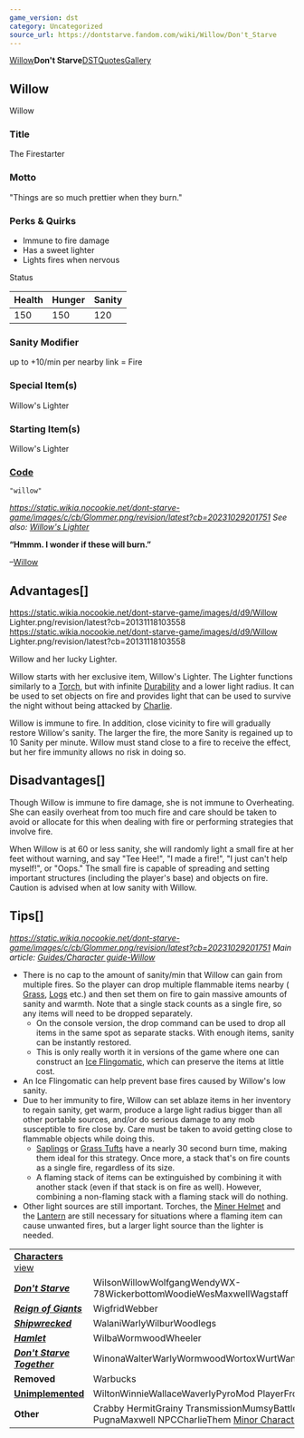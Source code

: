 ```yaml
---
game_version: dst
category: Uncategorized
source_url: https://dontstarve.fandom.com/wiki/Willow/Don't_Starve
---
```


[Willow](/wiki/Willow "Willow")**Don't Starve**[DST](/wiki/Willow/Don%27t_Starve_Together "Willow/Don't Starve Together")[Quotes](/wiki/Willow/Quotes "Willow/Quotes")[Gallery](/wiki/Willow/Gallery "Willow/Gallery")

## Willow

Willow

### Title

The Firestarter

### Motto

"Things are so much prettier when they burn."

### Perks & Quirks

* Immune to fire damage
* Has a sweet lighter
* Lights fires when nervous

Status

| Health | Hunger | Sanity |
| --- | --- | --- |
| 150 | 150 | 120 |

### Sanity Modifier

up to +10/min per nearby link = Fire

### Special Item(s)

Willow's Lighter

### Starting Item(s)

Willow's Lighter

### [Code](/wiki/Console "Console")

`"willow"`

*https://static.wikia.nocookie.net/dont-starve-game/images/c/cb/Glommer.png/revision/latest?cb=20231029201751 See also: [Willow's Lighter](/wiki/Willow%27s_Lighter "Willow's Lighter")*

**“**Hmmm. I wonder if these will burn.**”**

–[Willow](/wiki/Willow "Willow")

## Advantages[]

 https://static.wikia.nocookie.net/dont-starve-game/images/d/d9/Willow Lighter.png/revision/latest?cb=20131118103558 https://static.wikia.nocookie.net/dont-starve-game/images/d/d9/Willow Lighter.png/revision/latest?cb=20131118103558 

Willow and her lucky Lighter.

 

Willow starts with her exclusive item, Willow's Lighter. The Lighter functions similarly to a [Torch](/wiki/Torch "Torch"), but with infinite [Durability](/wiki/Durability "Durability") and a lower light radius. It can be used to set objects on fire and provides light that can be used to survive the night without being attacked by [Charlie](/wiki/Charlie "Charlie").

Willow is immune to fire. In addition, close vicinity to fire will gradually restore Willow's sanity. The larger the fire, the more Sanity is regained up to 10 Sanity per minute. Willow must stand close to a fire to receive the effect, but her fire immunity allows no risk in doing so.

## Disadvantages[]

Though Willow is immune to fire damage, she is not immune to Overheating. She can easily overheat from too much fire and care should be taken to avoid or allocate for this when dealing with fire or performing strategies that involve fire.

When Willow is at 60 or less sanity, she will randomly light a small fire at her feet without warning, and say "Tee Hee!", "I made a fire!", "I just can't help myself!", or "Oops." The small fire is capable of spreading and setting important structures (including the player's base) and objects on fire. Caution is advised when at low sanity with Willow.

## Tips[]

*https://static.wikia.nocookie.net/dont-starve-game/images/c/cb/Glommer.png/revision/latest?cb=20231029201751 Main article: [Guides/Character guide-Willow](/wiki/Guides/Character_guide-Willow "Guides/Character guide-Willow")*

* There is no cap to the amount of sanity/min that Willow can gain from multiple fires. So the player can drop multiple flammable items nearby ( [Grass](/wiki/Grass "Grass"), [Logs](/wiki/Logs "Logs") etc.) and then set them on fire to gain massive amounts of sanity and warmth. Note that a single stack counts as a single fire, so any items will need to be dropped separately.
  + On the console version, the drop command can be used to drop all items in the same spot as separate stacks. With enough items, sanity can be instantly restored.
  + This is only really worth it in versions of the game where one can construct an [Ice Flingomatic](/wiki/Ice_Flingomatic "Ice Flingomatic"), which can preserve the items at little cost.
* An Ice Flingomatic can help prevent base fires caused by Willow's low sanity.
* Due to her immunity to fire, Willow can set ablaze items in her inventory to regain sanity, get warm, produce a large light radius bigger than all other portable sources, and/or do serious damage to any mob susceptible to fire close by. Care must be taken to avoid getting close to flammable objects while doing this.
  + [Saplings](/wiki/Saplings "Saplings") or [Grass Tufts](/wiki/Grass_Tufts "Grass Tufts") have a nearly 30 second burn time, making them ideal for this strategy. Once more, a stack that's on fire counts as a single fire, regardless of its size.
  + A flaming stack of items can be extinguished by combining it with another stack (even if that stack is on fire as well). However, combining a non-flaming stack with a flaming stack will do nothing.
* Other light sources are still important. Torches, the [Miner Helmet](/wiki/Miner_Helmet "Miner Helmet") and the [Lantern](/wiki/Lantern "Lantern") are still necessary for situations where a flaming item can cause unwanted fires, but a larger light source than the lighter is needed.

|  |  |
| --- | --- |
| **[Characters](/wiki/Characters "Characters")** [view](/wiki/Template:Characters "Template:Characters") | |
| ***[Don't Starve](/wiki/Don%27t_Starve "Don't Starve")*** | WilsonWillowWolfgangWendyWX-78WickerbottomWoodieWesMaxwellWagstaff |
| ***[Reign of Giants](/wiki/Reign_of_Giants "Reign of Giants")*** | WigfridWebber |
| ***[Shipwrecked](/wiki/Shipwrecked "Shipwrecked")*** | WalaniWarlyWilburWoodlegs |
| ***[Hamlet](/wiki/Hamlet "Hamlet")*** | WilbaWormwoodWheeler |
| ***[Don't Starve Together](/wiki/Don%27t_Starve_Together "Don't Starve Together")*** | WinonaWalterWarlyWormwoodWortoxWurtWandaWonkey |
| **Removed** | Warbucks |
| **[Unimplemented](/wiki/Unimplemented_Characters "Unimplemented Characters")** | WiltonWinnieWallaceWaverlyPyroMod PlayerFrog Webber |
| **Other** | Crabby HermitGrainy TransmissionMumsyBattlemaster PugnaMaxwell NPCCharlieThem [Minor Characters](/wiki/Minor_Characters "Minor Characters") |